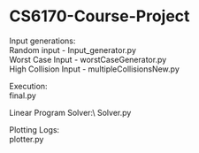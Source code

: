 # CS6170-Course-Project
Input generations:\
Random input - Input_generator.py\
Worst Case Input - worstCaseGenerator.py\
High Collision Input - multipleCollisionsNew.py

Execution:\
final.py

Linear Program Solver:\ 
Solver.py

Plotting Logs:\
plotter.py
